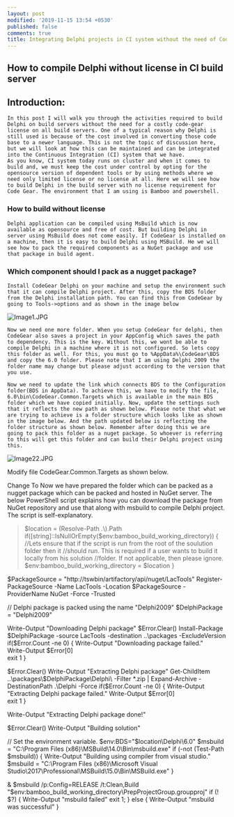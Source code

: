 ```yaml
---
layout: post
modified: '2019-11-15 13:54 +0530'
published: false
comments: true
title: Integrating Delphi projects in CI system without the need of CodeGear license
---
```

## How to compile Delphi without license in CI build server

## Introduction:

	In this post I will walk you through the activities required to build Delphi on build servers without the need for a costly code-gear license on all build servers. One of a typical reason why Delphi is still used is because of the cost involved in converting those code base to a newer language. This is not the topic of discussion here, but we will look at how this can be maintained and can be integrated into the Continuous Integration (CI) system that we have.
	As you know, CI system today runs on cluster and when it comes to build and, we must keep the cost under control by opting for the opensource version of dependent tools or by using methods where we need only limited license or no license at all. Here we will see how to build Delphi in the build server with no license requirement for Code Gear. The environment that I am using is Bamboo and powershell.
    
### How to build without license

	Delphi application can be compiled using MsBuild which is now available as opensource and free of cost. But building Delphi in server using MsBuild does not come easily. If CodeGear is installed on a machine, then it is easy to build Delphi using MSBuild. He we will see how to pack the required components as a NuGet package and use that package in build agent.
    
### Which component should I pack as a nugget package?

	Install CodeGear Delphi on your machine and setup the environment such that it can compile Delphi project. After this, copy the BDS folder from the Delphi installation path. You can find this from CodeGear by going to Tools->options and as shown in the image below
    
![Image1.JPG]({{site.baseurl}}/images/Image1.JPG)


	Now we need one more folder. When you setup CodeGear for delphi, then CodeGear also saves a project in your AppConfig which saves the path to dependency. This is the key. Without this, we wont be able to compile Delphi in a machine where it is not configured. So lets copy this folder as well. For this, you must go to %AppData%\CodeGear\BDS and copy the 6.0 folder. Please note that I am using Delphi 2009 the folder name may change but please adjust according to the version that you use.
    
	Now we need to update the link which connects BDS to the Configuration folder(BDS in AppData). To achieve this, we have to modify the file, 6.0\bin\CodeGear.Common.Targets which is available in the main BDS folder which we have copied initially. Now, update the settings such that it reflects the new path as shown below. Please note that what we are trying to achieve is a folder structure which looks like as shown in the image below. And the path updated below is reflecting the folder structure as shown below. Remember after doing this we are going to pack this folder as a nuget package. So whoever is referring to this will get this folder and can build their Delphi project using this.
    
![Image22.JPG]({{site.baseurl}}/images/Image22.JPG)


Modify file CodeGear.Common.Targets  as shown below.

Change <Import Project="$(APPDATA)\CodeGear\$(BDSAppDataBaseDir)\6.0\EnvOptions.proj" Condition="Exists('$(APPDATA)\CodeGear\$(BDSAppDataBaseDir)\6.0\EnvOptions.proj') and '$(ProjectVersion)'!=''"/> 
To 
<Import Project="..\..\BDS\6.0\EnvOptions.proj" Condition="Exists('..\..\BDS\6.0\EnvOptions.proj') and '$(ProjectVersion)'!=''"/>
Now we have prepared the folder which can be packed as a nugget package which can be packed and hosted in NuGet server. The below PowerShell script explains how you can download the package from NuGet repository and use that along with msbuild to compile Delphi project. The script is self-explanatory.


> $location = (Resolve-Path .\).Path
if([string]::IsNullOrEmpty($env:bamboo_build_working_directory))
{
//Lets ensure that if the script is run from the root of the soulution folder then it //should run. This is required if a user wants to build it locally from his solution //folder. If not applicable, then please ignore.
    $env:bamboo_build_working_directory = $location
}

$PackageSource = "http://tswbin/artifactory/api/nuget/LacTools" 
Register-PackageSource -Name LacTools -Location $PackageSource -ProviderName NuGet -Force -Trusted

// Delphi package is packed using the name "Delphi2009"
$DelphiPackage = "Delphi2009"

Write-Output "Downloading Delphi package"
$Error.Clear()
Install-Package $DelphiPackage -source LacTools -destination ..\packages -ExcludeVersion
if($Error.Count -ne 0)
{
    Write-Output "Downloading package failed."      
    Write-Output $Error[0]    
    exit 1
} 
 
$Error.Clear()
Write-Output "Extracting Delphi package"
Get-ChildItem ..\packages\$DelphiPackage\Delphi\ -Filter *.zip | Expand-Archive -DestinationPath .\Delphi -Force
if($Error.Count -ne 0)
{
   Write-Output "Extracting Delphi package failed."
   Write-Output $Error[0]    
   exit 1
}

Write-Output "Extracting Delphi package done!"

$Error.Clear()
Write-Output "Building solution"

// Set the environment variable.
$env:BDS="$location\Delphi\6.0"
$msbuild = "C:\Program Files (x86)\MSBuild\14.0\Bin\msbuild.exe"
if (-not (Test-Path $msbuild))
{
    Write-Output "Building using compiler from visual studio."
    $msbuild = "C:\Program Files (x86)\Microsoft Visual Studio\2017\Professional\MSBuild\15.0\Bin\MSBuild.exe"
}

& $msbuild /p:Config=RELEASE /t:Clean,Build "$env:bamboo_build_working_directory\PrepProjectGroup.groupproj"
if (! $?) 
{ 
    Write-Output "msbuild failed" 
    exit 1;
}
else
{
    Write-Output "msbuild was successful" 
}

